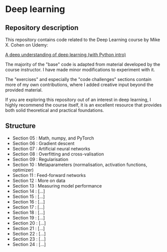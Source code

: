 # Deep learning

## Repository description

This repository contains code related to the Deep Learning course by Mike X. Cohen on Udemy:

[A deep understanding of deep learning (with Python intro)](https://www.udemy.com/course/deeplearning_x)

The majority of the "base" code is adapted from material developed by the course instructor. I have made minor modifications to experiment with it.

The "exercises" and especially the "code challenges" sections contain more of my own contributions, where I added creative input beyond the provided material.

If you are exploring this repository out of an interest in deep learning, I highly recommend the course itself, it is an excellent resource that provides both solid theoretical and practical foundations.

## Structure

- Section 05 : Math, numpy, and PyTorch
- Section 06 : Gradient descent
- Section 07 : Artificial neural networks
- Section 08 : Overfitting and cross-valisation
- Section 09 : Regularisation
- Section 10 : Metaparameters (normalisation, activation functions, optimizer)
- Section 11 : Feed-forward networks
- Section 12 : More on data
- Section 13 : Measuring model performance
- Section 14 : [...]
- Section 15 : [...]
- Section 16 : [...]
- Section 17 : [...]
- Section 18 : [...]
- Section 19 : [...]
- Section 20 : [...]
- Section 21 : [...]
- Section 22 : [...]
- Section 23 : [...]
- Section 24 : [...]
